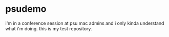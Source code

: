 psudemo
=======
i'm in a conference session at psu mac admins and i only kinda understand what i'm doing.  this is my test repository.

